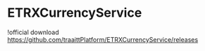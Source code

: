 # ETRXCurrencyService
!official download
https://github.com/traaittPlatform/ETRXCurrencyService/releases
